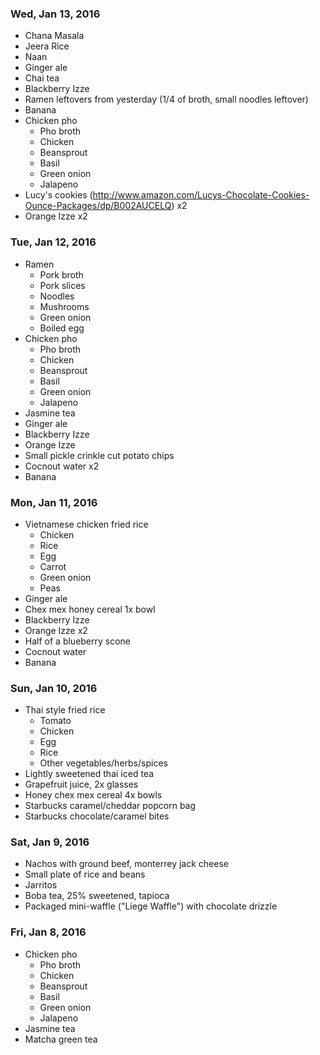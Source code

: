 ### Wed, Jan 13, 2016
- Chana Masala
- Jeera Rice
- Naan
- Ginger ale
- Chai tea
- Blackberry Izze
- Ramen leftovers from yesterday (1/4 of broth, small noodles leftover)
- Banana
- Chicken pho
   - Pho broth
    - Chicken
    - Beansprout
    - Basil
    - Green onion
    - Jalapeno
- Lucy's cookies (http://www.amazon.com/Lucys-Chocolate-Cookies-Ounce-Packages/dp/B002AUCELQ) x2
- Orange Izze x2

### Tue, Jan 12, 2016
- Ramen
    - Pork broth
    - Pork slices
    - Noodles
    - Mushrooms
    - Green onion
    - Boiled egg
- Chicken pho
    - Pho broth
    - Chicken
    - Beansprout
    - Basil
    - Green onion
    - Jalapeno
- Jasmine tea
- Ginger ale
- Blackberry Izze
- Orange Izze
- Small pickle crinkle cut potato chips
- Cocnout water x2
- Banana

### Mon, Jan 11, 2016
- Vietnamese chicken fried rice
    - Chicken
    - Rice
    - Egg
    - Carrot
    - Green onion
    - Peas
- Ginger ale
- Chex mex honey cereal 1x bowl
- Blackberry Izze
- Orange Izze x2
- Half of a blueberry scone
- Cocnout water
- Banana

### Sun, Jan 10, 2016
- Thai style fried rice
    - Tomato
    - Chicken
    - Egg
    - Rice
    - Other vegetables/herbs/spices
- Lightly sweetened thai iced tea
- Grapefruit juice, 2x glasses
- Honey chex mex cereal 4x bowls
- Starbucks caramel/cheddar popcorn bag
- Starbucks chocolate/caramel bites

### Sat, Jan 9, 2016
- Nachos with ground beef, monterrey jack cheese
- Small plate of rice and beans
- Jarritos
- Boba tea, 25% sweetened, tapioca
- Packaged mini-waffle ("Liege Waffle") with chocolate drizzle

### Fri, Jan 8, 2016
- Chicken pho
    - Pho broth
    - Chicken
    - Beansprout
    - Basil
    - Green onion
    - Jalapeno
- Jasmine tea
- Matcha green tea